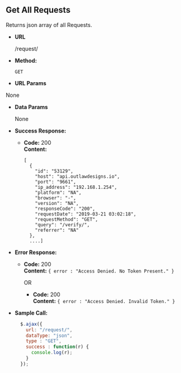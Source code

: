 **Get All Requests**
----
  Returns json array of all Requests.

* **URL**

  /request/

* **Method:**

  `GET`

*  **URL Params**

  None

* **Data Params**

  None

* **Success Response:**

  * **Code:** 200 <br />
    **Content:**
    ```
    [
	  {
        "id": "53129",
        "host": "api.outlawdesigns.io",
        "port": "9661",
        "ip_address": "192.168.1.254",
        "platform": "NA",
        "browser": "-",
        "version": "NA",
        "responseCode": "200",
        "requestDate": "2019-03-21 03:02:18",
        "requestMethod": "GET",
        "query": "/verify/",
        "referrer": "NA"
      },
      ....]
    ```

* **Error Response:**

  * **Code:** 200 <br />
    **Content:** `{ error : "Access Denied. No Token Present." }`

    OR

    * **Code:** 200 <br />
      **Content:** `{ error : "Access Denied. Invalid Token." }`

* **Sample Call:**

  ```javascript
    $.ajax({
      url: "/request/",
      dataType: "json",
      type : "GET",
      success : function(r) {
        console.log(r);
      }
    });
  ```
